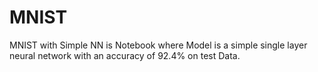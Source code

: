 # MNIST

MNIST with Simple NN is Notebook where Model is a simple single layer neural network with an accuracy of 92.4% on test Data.
